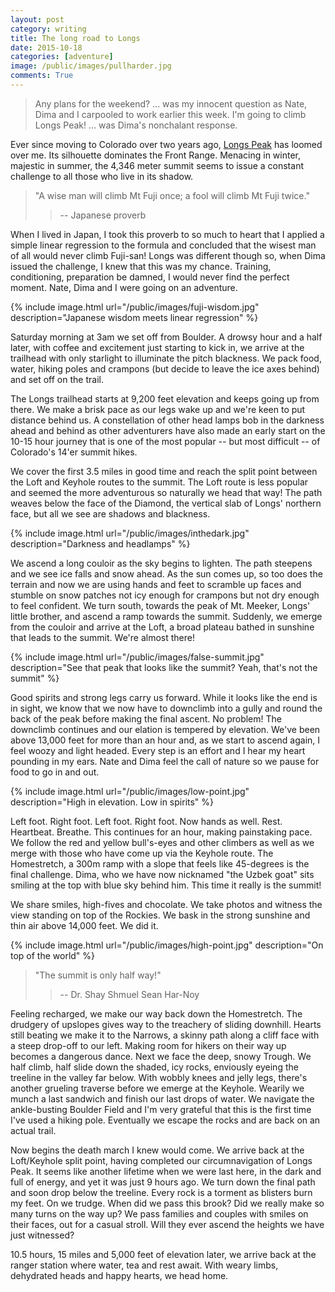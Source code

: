```yaml
---
layout: post
category: writing
title: The long road to Longs
date: 2015-10-18
categories: [adventure]
image: /public/images/pullharder.jpg
comments: True
---
```


> Any plans for the weekend?
... was my innocent question as Nate, Dima and I carpooled to work earlier this week.
> I'm going to climb Longs Peak!
... was Dima's nonchalant response.

Ever since moving to Colorado over two years ago, [Longs Peak](https://en.wikipedia.org/wiki/Longs_Peak) has loomed over me. Its silhouette dominates the Front Range. Menacing in winter, majestic in summer, the 4,346 meter summit seems to issue a constant challenge to all those who live in its shadow.

> "A wise man will climb Mt Fuji once; a fool will climb Mt Fuji twice."
> > -- Japanese proverb

When I lived in Japan, I took this proverb to so much to heart that I applied a simple linear regression to the formula and concluded that the wisest man of all would never climb Fuji-san! Longs was different though so, when Dima issued the challenge, I knew that this was my chance. Training, conditioning, preparation be damned, I would never find the perfect moment. Nate, Dima and I were going on an adventure.

{% include image.html url="/public/images/fuji-wisdom.jpg" description="Japanese wisdom meets linear regression" %}

Saturday morning at 3am we set off from Boulder. A drowsy hour and a half later, with coffee and excitement just starting to kick in, we arrive at the trailhead with only starlight to illuminate the pitch blackness. We pack food, water, hiking poles and crampons (but decide to leave the ice axes behind) and set off on the trail. 

The Longs trailhead starts at 9,200 feet elevation and keeps going up from there. We make a brisk pace as our legs wake up and we're keen to put distance behind us. A constellation of other head lamps bob in the darkness ahead and behind as other adventurers have also made an early start on the 10-15 hour journey that is one of the most popular -- but most difficult -- of Colorado's 14'er summit hikes.

We cover the first 3.5 miles in good time and reach the split point between the Loft and Keyhole routes to the summit. The Loft route is less popular and seemed the more adventurous so naturally we head that way! The path weaves below the face of the Diamond, the vertical slab of Longs' northern face, but all we see are shadows and blackness. 

{% include image.html url="/public/images/inthedark.jpg" description="Darkness and headlamps" %}

We ascend a long couloir as the sky begins to lighten. The path steepens and we see ice falls and snow ahead. As the sun comes up, so too does the terrain and now we are using hands and feet to scramble up faces and stumble on snow patches not icy enough for crampons but not dry enough to feel confident. We turn south, towards the peak of Mt. Meeker, Longs' little brother, and ascend a ramp towards the summit. Suddenly, we emerge from the couloir and arrive at the Loft, a broad plateau bathed in sunshine that leads to the summit. We're almost there!

{% include image.html url="/public/images/false-summit.jpg" description="See that peak that looks like the summit? Yeah, that's not the summit" %}

Good spirits and strong legs carry us forward. While it looks like the end is in sight, we know that we now have to downclimb into a gully and round the back of the peak before making the final ascent. No problem! The downclimb continues and our elation is tempered by elevation. We've been above 13,000 feet for more than an hour and, as we start to ascend again, I feel woozy and light headed. Every step is an effort and I hear my heart pounding in my ears. Nate and Dima feel the call of nature so we pause for food to go in and out.

{% include image.html url="/public/images/low-point.jpg" description="High in elevation. Low in spirits" %}

Left foot. Right foot. Left foot. Right foot. Now hands as well. Rest. Heartbeat. Breathe. 
This continues for an hour, making painstaking pace. We follow the red and yellow bull's-eyes and other climbers as well as we merge with those who have come up via the Keyhole route. The Homestretch, a 300m ramp with a slope that feels like 45-degrees is the final challenge. Dima, who we have now nicknamed "the Uzbek goat" sits smiling at the top with blue sky behind him. This time it really is the summit!

We share smiles, high-fives and chocolate. We take photos and witness the view standing on top of the Rockies. We bask in the strong sunshine and thin air above 14,000 feet. We did it.

{% include image.html url="/public/images/high-point.jpg" description="On top of the world" %}

> "The summit is only half way!"<br/>
> > -- Dr. Shay Shmuel Sean Har-Noy

Feeling recharged, we make our way back down the Homestretch. The drudgery of upslopes gives way to the treachery of sliding downhill. Hearts still beating we make it to the Narrows, a skinny path along a cliff face with a steep drop-off to our left. Making room for hikers on their way up becomes a dangerous dance. Next we face the deep, snowy Trough. We half climb, half slide down the shaded, icy rocks, enviously eyeing the treeline in the valley far below. With wobbly knees and jelly legs, there's another grueling traverse before we emerge at the Keyhole. Wearily we munch a last sandwich and finish our last drops of water. We navigate the ankle-busting Boulder Field and I'm very grateful that this is the first time I've used a hiking pole. Eventually we escape the rocks and are back on an actual trail. 

Now begins the death march I knew would come. We arrive back at the Loft/Keyhole split point, having completed our circumnavigation of Longs Peak. It seems like another lifetime when we were last here, in the dark and full of energy, and yet it was just 9 hours ago. We turn down the final path and soon drop below the treeline. Every rock is a torment as blisters burn my feet. On we trudge. When did we pass this brook? Did we really make so many turns on the way up? We pass families and couples with smiles on their faces, out for a casual stroll. Will they ever ascend the heights we have just witnessed?

10.5 hours, 15 miles and 5,000 feet of elevation later, we arrive back at the ranger station where water, tea and rest await. With weary limbs, dehydrated heads and happy hearts, we head home.

